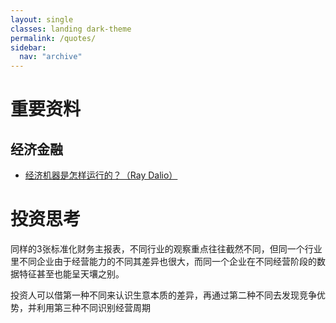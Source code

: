 ```yaml
---
layout: single
classes: landing dark-theme
permalink: /quotes/
sidebar:
  nav: "archive"
---
```


# 重要资料

## 经济金融

- [经济机器是怎样运行的？（Ray Dalio）](http://v.youku.com/v_show/id_XNzQwNjY4Nzg4.html?from=y1.2-1-176.4.1-1.1-1-2-0-0%26source%3Dautoclick#paction)

# 投资思考

同样的3张标准化财务主报表，不同行业的观察重点往往截然不同，但同一个行业里不同企业由于经营能力的不同其差异也很大，而同一个企业在不同经营阶段的数据特征甚至也能呈天壤之别。

投资人可以借第一种不同来认识生意本质的差异，再通过第二种不同去发现竞争优势，并利用第三种不同识别经营周期
